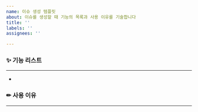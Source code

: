 ```yaml
---
name: 이슈 생성 템플릿
about: 이슈를 생성할 때 기능의 목록과 사용 이유를 기술합니다
title: ''
labels: ''
assignees: ''

---
```


### ✨ 기능 리스트
---
- 

### ✏ 사용 이유
---
